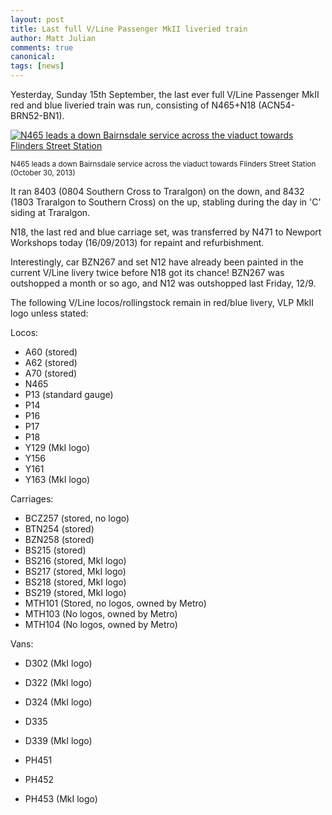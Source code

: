 ```yaml
---
layout: post
title: Last full V/Line Passenger MkII liveried train
author: Matt Julian
comments: true
canonical: 
tags: [news]
---
```


Yesterday, Sunday 15th September, the last ever full V/Line Passenger MkII red and blue liveried train was run, consisting of N465+N18 (ACN54-BRN52-BN1).

<a href="https://railgallery.wongm.com/vline-melbourne/F102_4835.jpg.html"><img src="https://railgallery.wongm.com/cache/vline-melbourne/F102_4835_595.jpg?cached=1452506740" alt="N465 leads a down Bairnsdale service across the viaduct towards Flinders Street Station" /></a>

<small>N465 leads a down Bairnsdale service across the viaduct towards Flinders Street Station (October 30, 2013)</small>

It ran 8403 (0804 Southern Cross to Traralgon) on the down, and 8432 (1803 Traralgon to Southern Cross) on the up, stabling during the day in 'C' siding at Traralgon.

N18, the last red and blue carriage set, was transferred by N471 to Newport Workshops today (16/09/2013) for repaint and refurbishment.

Interestingly, car BZN267 and set N12 have already been painted in the current V/Line livery twice before N18 got its chance! BZN267 was outshopped a month or so ago, and N12 was outshopped last Friday, 12/9.

The following V/Line locos/rollingstock remain in red/blue livery, VLP MkII logo unless stated:

Locos:

* A60 (stored)
* A62 (stored)
* A70 (stored)
* N465
* P13 (standard gauge)
* P14
* P16
* P17
* P18
* Y129 (MkI logo)
* Y156
* Y161
* Y163 (MkI logo)

Carriages:

* BCZ257 (stored, no logo)
* BTN254 (stored)
* BZN258 (stored)
* BS215 (stored)
* BS216 (stored, MkI logo)
* BS217 (stored, MkI logo)
* BS218 (stored, MkI logo)
* BS219 (stored, MkI logo)
* MTH101 (Stored, no logos, owned by Metro)
* MTH103 (No logos, owned by Metro)
* MTH104 (No logos, owned by Metro)

Vans:

* D302 (MkI logo)
* D322 (MkI logo)
* D324 (MkI logo)
* D335
* D339 (MkI logo)

* PH451
* PH452
* PH453 (MkI logo)